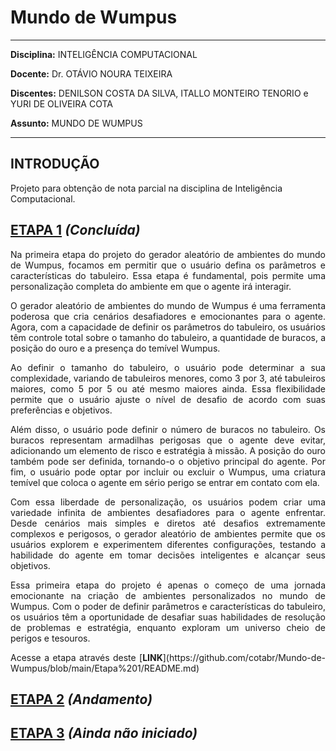 # **Mundo de Wumpus**

---

**Disciplina:** INTELIGÊNCIA COMPUTACIONAL

**Docente:** Dr. OTÁVIO NOURA TEIXEIRA

**Discentes:** DENILSON COSTA DA SILVA, ITALLO MONTEIRO TENORIO e YURI DE OLIVEIRA COTA

**Assunto:** MUNDO DE WUMPUS

---

## **INTRODUÇÃO**

Projeto para obtenção de nota parcial na disciplina de Inteligência Computacional.

## **[ETAPA 1](https://github.com/cotabr/Mundo-de-Wumpus/blob/main/Etapa%201/README.md)** *(Concluída)*

<p ALIGN=justify> Na primeira etapa do projeto do gerador aleatório de ambientes do mundo de Wumpus, focamos em permitir que o usuário defina os parâmetros e características do tabuleiro. Essa etapa é fundamental, pois permite uma personalização completa do ambiente em que o agente irá interagir.</p>

<p ALIGN=justify> O gerador aleatório de ambientes do mundo de Wumpus é uma ferramenta poderosa que cria cenários desafiadores e emocionantes para o agente. Agora, com a capacidade de definir os parâmetros do tabuleiro, os usuários têm controle total sobre o tamanho do tabuleiro, a quantidade de buracos, a posição do ouro e a presença do temível Wumpus.</p>

<p ALIGN=justify> Ao definir o tamanho do tabuleiro, o usuário pode determinar a sua complexidade, variando de tabuleiros menores, como 3 por 3, até tabuleiros maiores, como 5 por 5 ou até mesmo maiores ainda. Essa flexibilidade permite que o usuário ajuste o nível de desafio de acordo com suas preferências e objetivos.</p>

<p ALIGN=justify> Além disso, o usuário pode definir o número de buracos no tabuleiro. Os buracos representam armadilhas perigosas que o agente deve evitar, adicionando um elemento de risco e estratégia à missão. A posição do ouro também pode ser definida, tornando-o o objetivo principal do agente. Por fim, o usuário pode optar por incluir ou excluir o Wumpus, uma criatura temível que coloca o agente em sério perigo se entrar em contato com ela.</p>

<p ALIGN=justify> Com essa liberdade de personalização, os usuários podem criar uma variedade infinita de ambientes desafiadores para o agente enfrentar. Desde cenários mais simples e diretos até desafios extremamente complexos e perigosos, o gerador aleatório de ambientes permite que os usuários explorem e experimentem diferentes configurações, testando a habilidade do agente em tomar decisões inteligentes e alcançar seus objetivos.</p>

<p ALIGN=justify> Essa primeira etapa do projeto é apenas o começo de uma jornada emocionante na criação de ambientes personalizados no mundo de Wumpus. Com o poder de definir parâmetros e características do tabuleiro, os usuários têm a oportunidade de desafiar suas habilidades de resolução de problemas e estratégia, enquanto exploram um universo cheio de perigos e tesouros.</p>

<p ALIGN=justify> Acesse a etapa através deste [<b>LINK</b>](https://github.com/cotabr/Mundo-de-Wumpus/blob/main/Etapa%201/README.md)</p>

## **[ETAPA 2](https://github.com/cotabr/Mundo-de-Wumpus/blob/main/Etapa%202/README.md)** *(Andamento)*

## **[ETAPA 3](https://github.com/cotabr/Mundo-de-Wumpus/blob/main/Etapa%203/README.md)** *(Ainda não iniciado)*
